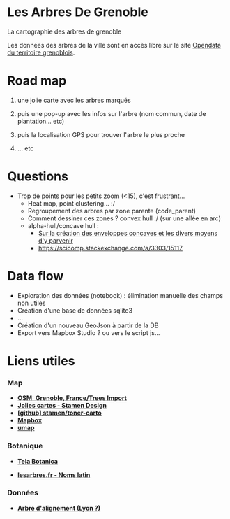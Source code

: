 # Les Arbres De Grenoble
La cartographie des arbres de grenoble


Les données des arbres de la ville sont en accès libre sur le site [Opendata du territoire grenoblois](http://data.metropolegrenoble.fr/ckan/dataset/les-arbres-de-grenoble).


# Road map

1. une jolie carte avec les arbres marqués
2. puis une pop-up avec les infos sur l'arbre (nom commun, date de plantation... etc)

3. puis la localisation GPS pour trouver l'arbre le plus proche
4. ... etc

# Questions

* Trop de points pour les petits zoom (<15), c'est frustrant...
    - Heat map, point clustering... :/
    - Regroupement des arbres par zone parente (code_parent)
    - Comment dessiner ces zones ?  convex hull :/ (sur une allée en arc)
    - alpha-hull/concave hull :
        - [Sur la création des enveloppes concaves et les divers moyens d'y parvenir](http://www.portailsig.org/content/sur-la-creation-des-enveloppes-concaves-concave-hull-et-les-divers-moyens-d-y-parvenir-forme)
        - https://scicomp.stackexchange.com/a/3303/15117

# Data flow

* Exploration des données (notebook) : élimination manuelle des champs non utiles
* Création d'une base de données sqlite3
*  ...
* Création d'un nouveau GeoJson à partir de la DB
* Export vers Mapbox Studio ? ou vers le script js... 

# Liens utiles

### Map
- [**OSM: Grenoble, France/Trees Import**](https://wiki.openstreetmap.org/wiki/Grenoble,_France/Trees_Import)
- [**Jolies cartes - Stamen Design**](http://maps.stamen.com/#toner/16/45.1868/5.7261)
- [**[github] stamen/toner-carto**](https://github.com/stamen/toner-carto)
- [**Mapbox**](https://www.mapbox.com)
- [**umap**](https://umap.openstreetmap.fr/en/)


### Botanique

- [**Tela Botanica**](http://www.tela-botanica.org/page:accueil_botanique)

- [**lesarbres.fr - Noms latin**](http://www.lesarbres.fr/noms-des-arbres-latin-.html)

### Données

- [**Arbre d'alignement (Lyon ?)**](https://www.data.gouv.fr/fr/datasets/arbre-dalignement/) 
